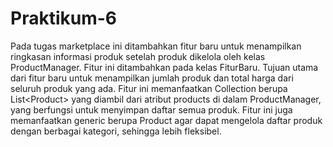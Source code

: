 # Praktikum-6
Pada tugas marketplace ini ditambahkan fitur baru untuk menampilkan ringkasan informasi produk setelah produk dikelola oleh kelas ProductManager. Fitur ini ditambahkan pada kelas FiturBaru.
Tujuan utama dari fitur baru untuk menampilkan jumlah produk dan total harga dari seluruh produk yang ada.
Fitur ini memanfaatkan Collection berupa List<Product<?>> yang diambil dari atribut products di dalam ProductManager, yang berfungsi untuk menyimpan daftar semua produk.
Fitur ini juga memanfaatkan generic berupa Product<?> agar dapat mengelola daftar produk dengan berbagai kategori, sehingga lebih fleksibel.
